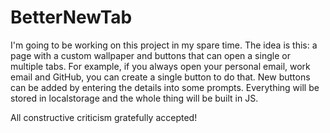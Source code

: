 # BetterNewTab

I'm going to be working on this project in my spare time. The idea is this: a page with a custom wallpaper and buttons that can open a single or multiple tabs. For example, if you always open your personal email, work email and GitHub, you can create a single button to do that. New buttons can be added by entering the details into some prompts. Everything will be stored in localstorage and the whole thing will be built in JS.

All constructive criticism gratefully accepted!
